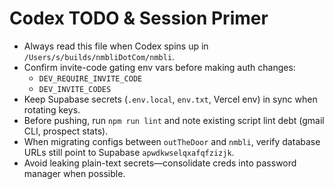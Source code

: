# Codex TODO & Session Primer

- Always read this file when Codex spins up in `/Users/s/builds/nmbliDotCom/nmbli`.
- Confirm invite-code gating env vars before making auth changes:
  - `DEV_REQUIRE_INVITE_CODE`
  - `DEV_INVITE_CODES`
- Keep Supabase secrets (`.env.local`, `env.txt`, Vercel env) in sync when rotating keys.
- Before pushing, run `npm run lint` and note existing script lint debt (gmail CLI, prospect stats).
- When migrating configs between `outTheDoor` and `nmbli`, verify database URLs still point to Supabase `apwdkwselqxafqfzizjk`.
- Avoid leaking plain-text secrets—consolidate creds into password manager when possible.
